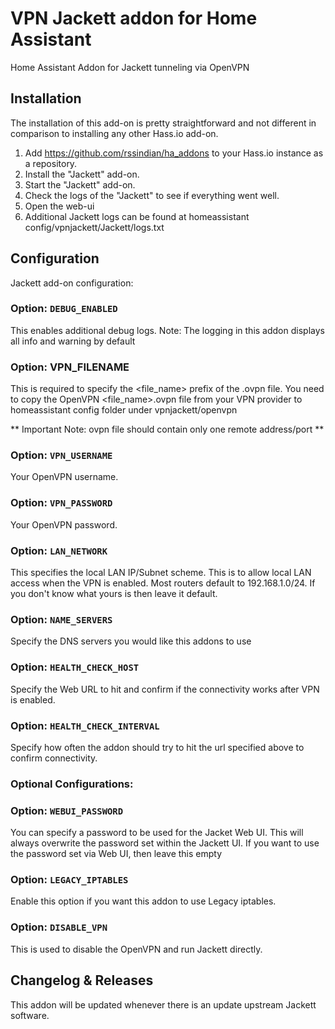 # VPN Jackett addon for Home Assistant

Home Assistant Addon for Jackett tunneling via OpenVPN

## Installation

The installation of this add-on is pretty straightforward and not different in
comparison to installing any other Hass.io add-on.

1. Add https://github.com/rssindian/ha_addons to your Hass.io instance as a repository.
2. Install the "Jackett" add-on.
3. Start the "Jackett" add-on.
4. Check the logs of the "Jackett" to see if everything went well.
5. Open the web-ui
6. Additional Jackett logs can be found at homeassistant config/vpnjackett/Jackett/logs.txt


## Configuration

Jackett add-on configuration:

### Option: `DEBUG_ENABLED`

This enables additional debug logs. 
Note: The logging in this addon displays all info and warning by default

### Option: VPN_FILENAME

This is required to specify the <file_name> prefix of the .ovpn file. 
You need to copy the OpenVPN <file_name>.ovpn file from your VPN provider to homeassistant config folder under vpnjackett/openvpn

** Important Note: ovpn file should contain only one remote address/port **

### Option: `VPN_USERNAME`

Your OpenVPN username.

### Option: `VPN_PASSWORD`

Your OpenVPN password.

### Option: `LAN_NETWORK`

This specifies the local LAN IP/Subnet scheme. This is to allow local LAN access when the VPN is enabled. 
Most routers default to 192.168.1.0/24. If you don't know what yours is then leave it default.

### Option: `NAME_SERVERS`

Specify the DNS servers you would like this addons to use

### Option: `HEALTH_CHECK_HOST`

Specify the Web URL to hit and confirm if the connectivity works after VPN is enabled.

### Option: `HEALTH_CHECK_INTERVAL`

Specify how often the addon should try to hit the url specified above to confirm connectivity.


### Optional Configurations:

### Option: `WEBUI_PASSWORD`

You can specify a password to be used for the Jacket Web UI. This will always overwrite the password set within the Jackett UI. 
If you want to use the password set via Web UI, then leave this empty

### Option: `LEGACY_IPTABLES`

Enable this option if you want this addon to use Legacy iptables.

### Option: `DISABLE_VPN`

This is used to disable the OpenVPN and run Jackett directly.



## Changelog & Releases

This addon will be updated whenever there is an update upstream Jackett software. 
